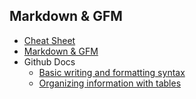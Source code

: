 
## Markdown & GFM

- [Cheat Sheet](./cheatsheet.md)
- [Markdown & GFM](https://guides.github.com/features/mastering-markdown/)
- Github Docs
    - [Basic writing and formatting syntax](https://help.github.com/articles/basic-writing-and-formatting-syntax/)
    - [Organizing information with tables](https://help.github.com/articles/organizing-information-with-tables/)
